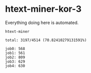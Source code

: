 # htext-miner-kor-3

Everything doing here is automated.

```
htext-miner

total: 3197/4514 (70.82410279131591%)

job0: 568
job1: 561
job2: 809
job3: 629
job4: 630
```